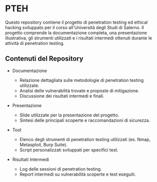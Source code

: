# PTEH
Questo repository contiene il progetto di penetration testing ed ethical hacking sviluppato per il corso all'Università degli Studi di Salerno. Il progetto comprende la documentazione completa, una presentazione illustrativa, gli strumenti utilizzati e i risultati intermedi ottenuti durante le attività di penetration testing.

## Contenuti del Repository
- Documentazione

  - Relazione dettagliata sulle metodologie di penetration testing utilizzate.
  - Analisi delle vulnerabilità trovate e proposte di mitigazione.
  - Discussione dei risultati intermedi e finali.

- Presentazione

  - Slide utilizzate per la presentazione del progetto.
  - Sintesi delle principali scoperte e raccomandazioni di sicurezza.

- Tool

  - Elenco degli strumenti di penetration testing utilizzati (es. Nmap, Metasploit, Burp Suite).
  - Script personalizzati sviluppati per specifici test.

- Risultati Intermedi

  - Log delle sessioni di penetration testing.
  - Report intermedi su vulnerabilità scoperte e test eseguiti.
